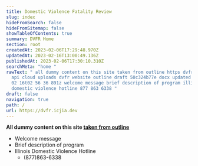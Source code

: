 ```yaml
---
title: Domestic Violence Fatality Review
slug: index
hideFromSearch: false
hideFromSitemap: false
showTableOfContents: true
summary: DVFR Home
section: root
createdAt: 2023-02-06T17:29:48.970Z
updatedAt: 2023-02-16T13:00:49.136Z
publishedAt: 2023-02-06T17:30:10.310Z
searchMeta: "home "
rawText: " all dummy content on this site taken from outline https dvfr icjia
  api cloud uploads dvfr website outline draft 50c324b77e docx updated at 2023
  02 16t02 56 36 891z welcome message brief description of program illinois
  domestic violence hotline 877 863 6338 "
draft: false
navigation: true
path: /
url: https://dvfr.icjia.dev
---
```


<div style="min-width: 100% !important; " class="text-center">

**All dummy content on this site [taken from outline](https://dvfr.icjia-api.cloud/uploads/DVFR_website_outline_draft_50c324b77e.docx?updated_at=2023-02-16T02:56:36.891Z)**

</div>

- Welcome message
- Brief description of program
- Illinois Domestic Violence Hotline
    - (877)863-6338

 
